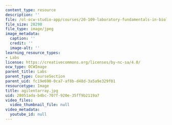 ```yaml
---
content_type: resource
description: ''
file: /ol-ocw-studio-app/courses/20-109-laboratory-fundamentals-in-biological-engineering-fall-2007/28051adab4bc707f920e35ff9b2119a7_agilentarray.jpg
file_size: 28298
file_type: image/jpeg
image_metadata:
  caption: ''
  credit: ''
  image-alt: ''
learning_resource_types:
- Labs
license: https://creativecommons.org/licenses/by-nc-sa/4.0/
ocw_type: OCWImage
parent_title: Labs
parent_type: CourseSection
parent_uid: fc19e690-0ca7-af8b-d48d-3a5a9e329f01
resourcetype: Image
title: agilentarray.jpg
uid: 28051ada-b4bc-707f-920e-35ff9b2119a7
video_files:
  video_thumbnail_file: null
video_metadata:
  youtube_id: null
---
```

